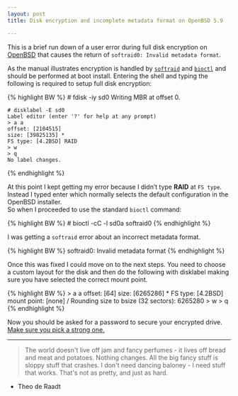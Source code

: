 ```yaml
---
layout: post
title: Disk encryption and incomplete metadata format on OpenBSD 5.9

---
```

This is a brief run down of a user error during full disk encryption on [OpenBSD](https://en.wikipedia.org/wiki/OpenBSD) that 
causes the return of `softraid0: Invalid metadata format`.

As the manual illustrates encryption is handled by [`softraid`](http://man.openbsd.org/softraid) and [`bioctl`](http://man.openbsd.org/OpenBSD-6.0/bioctl.8) and should be performed at boot install. 
Entering the shell and typing the following is required to setup full disk encryption:

{% highlight BW %}
    # fdisk -iy sd0
    Writing MBR at offset 0.

    # disklabel -E sd0
    Label editor (enter '?' for help at any prompt)
    > a a
    offset: [2104515]
    size: [39825135] *
    FS type: [4.2BSD] RAID
    > w
    > q
    No label changes.
{% endhighlight %}  

At this point I kept getting my error because I didn’t type **RAID** at `FS type`. Instead I typed enter which normally selects the default configuration in the OpenBSD installer.  
So when I proceeded to use the standard `bioctl` command:  

{% highlight BW %}
    # bioctl -cC -l sd0a softraid0
{% endhighlight %}  

I was getting a `softraid` error about an incorrect metadata format.

{% highlight BW %}
    softraid0: Invalid metadata format
{% endhighlight %}  

Once this was fixed I could move on to the next steps. You need to choose a custom layout for the disk and then do the following with disklabel making sure you have selected the correct mount point.

{% highlight BW %}
    > a a
    offset: [64]
    size: [6265286] *
    FS type: [4.2BSD]
    mount point: [none] /
    Rounding size to bsize (32 sectors): 6265280
    > w
    > q
{% endhighlight %}

Now you should be asked for a password to secure your encrypted drive. [Make sure you pick a strong one.](https://www.xkcd.com/936/)  

---

> The world doesn't live off jam and fancy perfumes - it lives off bread and meat and potatoes. 
> Nothing changes. All the big fancy stuff is sloppy stuff that crashes. I don't need dancing 
> baloney - I need stuff that works. That's not as pretty, and just as hard.   
- Theo de Raadt




